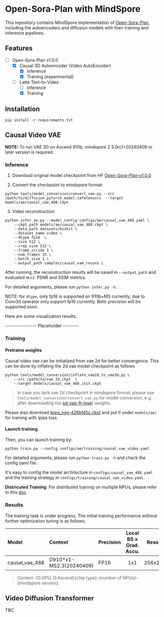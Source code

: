 # Open-Sora-Plan with MindSpore

This repository contains MindSpore implementation of [Open-Sora-Plan](https://github.com/PKU-YuanGroup/Open-Sora-Plan), including the autoencoders and diffusion models with their training and inference pipelines.

## Features
- [ ] Open-Sora-Plan v1.0.0
    - [x] Causal 3D Autoencoder (Video AutoEncoder)
        - [x] Inference
        - [x] Training (experimental)
    - [ ] Latte Text-to-Video 
        - [ ] Inference
        - [x] Training

## Installation

```
pip install -r requirements.txt
```

## Causal Video VAE 

**NOTE:** To run VAE 3D on Ascend 910b, mindspore 2.3.0rc1+20240409 or later version is required.

### Inference

1. Download original model checkpoint from HF [Open-Sora-Plan-v1.0.0](https://huggingface.co/LanguageBind/Open-Sora-Plan-v1.0.0/tree/main/vae)


2. Convert the checkpoint to mindspore format:

```shell
python tools/model_conversion/convert_vae.py --src /path/to/diffusion_pytorch_model.safetensors  --target models/ae/causal_vae_488.ckpt
```

3. Video reconstruction

```shell
python infer_ae.py --model_config configs/ae/causal_vae_488.yaml \
    --ckpt_path models/ae/causal_vae_488.ckpt \
    --data_path datasets/mixkit \
    --dataset_name video \
    --dtype fp16  \
    --size 512 \
    --crop_size 512 \
    --frame_stride 1 \
    --num_frames 33 \
    --batch_size 1 \
    --output_path samples/causal_vae_recons \
```

After running, the reconstruction results will be saved in `--output_path` and evaluated w.r.t. PSNR and SSIM metrics.

For detailed arguments, please run `python infer.py -h`.

NOTE: for `dtype`, only fp16 is supported on 910b+MS currently, due to Conv3d operator only support fp16 currently. Bettr precision will be supported soon.

Here are some visualization results.

---------------- Placeholder   --------


### Training

#### Pretraine weights

Causal video vae can be initialized from vae 2d for better convergence. This can be done by inflating the 2d vae model checkpoint as follows 

```
python tools/model_conversion/inflate_vae2d_to_vae3d.py \
    --src /path/to/vae_2d.ckpt  \
    --target models/causal_vae_488_init.ckpt
```
> In case you lack vae 2d checkpoint in mindspore format, please use `tools/model_conversion/convert_vae.py` for model conversion, e.g. after downloading the [sd-vae-ft-mse](https://huggingface.co/stabilityai/sd-vae-ft-mse/tree/main)) weights.

Please also download [lpips_vgg-426bf45c.ckpt](https://download-mindspore.osinfra.cn/toolkits/mindone/autoencoders/lpips_vgg-426bf45c.ckpt) and put it under `models/ae/` for training with lpips loss.


#### Launch training
Then, you can launch training by:
```
python train.py --config configs/ae/training/causal_vae_video.yaml
```

For detailed arguments, please run `python train.py -h` and check the config yaml file.

It's easy to config the model architecture in `configs/causal_vae_488.yaml` and the training strategy in `configs/training/causal_vae_video.yaml`.


**Districuted Training**: For distributed training on multiple NPUs, please refer to this [doc](../stable_diffusion_v2/README.md#distributed-training)


### Results

The training task is under progress. The initial training performance without further optimization tuning is as follows.

| Model          |   Context   |  Precision         | Local BS x Grad. Accu.  |   Resolution  |  Train T. (ms/step)  |
|:---------------|:---------------|:--------------|:-----------------------:|:----------:|:------------:|
| causal_vae_488 |    D910\*x1-MS2.3(20240409)       |      FP16   |      1x1    |    256x256x17  |    3280
> Context: {G:GPU, D:Ascend}{chip type}-{number of NPUs}-{mindspore version}.


## Video Diffusion Transformer

TBC
